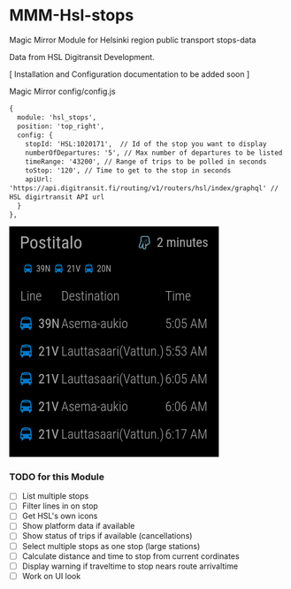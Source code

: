 # MMM-Hsl-stops
Magic Mirror Module for Helsinki region public transport stops-data

Data from HSL Digitransit Development.

[ Installation and Configuration documentation to be added soon ]

Magic Mirror config/config.js
```
{
  module: 'hsl_stops',
  position: 'top_right',
  config: {
    stopId: 'HSL:1020171',  // Id of the stop you want to display
    numberOfDepartures: '5', // Max number of departures to be listed
    timeRange: '43200', // Range of trips to be polled in seconds
    toStop: '120', // Time to get to the stop in seconds 
    apiUrl: 'https://api.digitransit.fi/routing/v1/routers/hsl/index/graphql' // HSL digirtransit API url
  }
},
```
![alt tag](https://raw.githubusercontent.com/0EQUALIZERO/MMM-Hsl-stops/master/images/screenshot.png)

### TODO for this Module

- [ ] List multiple stops
- [ ] Filter lines in on stop
- [ ] Get HSL's own icons
- [ ] Show platform data if available
- [ ] Show status of trips if available (cancellations)
- [ ] Select multiple stops as one stop (large stations)
- [ ] Calculate distance and time to stop from current cordinates
- [ ] Display warning if traveltime to stop nears route arrivaltime
- [ ] Work on UI look
